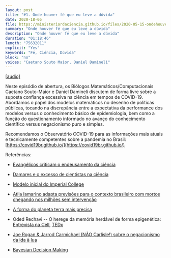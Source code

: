 ```yaml
---
layout: post
title: "#1. Onde houver fé que eu leve a dúvida"
date: 2020-18-05
file: https://ministeriordaciencia.github.io/files/2020-05-15-ondehouverfe.mp3
summary: "Onde houver fé que eu leve a dúvida"
description: "Onde houver fé que eu leve a dúvida"
duration: "01:18:46"
length: "75632011"
explicit: "Yes"
keywords: "Fé, Ciência, Dúvida"
block: "no"
voices: "Caetano Souto Maior, Daniel Damineli"
---
```


[[audio]](https://ministeriodaciencia.github.io/files/MC1.mp3)

Neste episódio de abertura, os Biólogos Matemáticos/Computacionais Caetano Souto-Maior e Daniel Damineli discutem de forma livre sobre a suposta confiança excessiva na ciência em tempos de COVID-19. Abordamos o papel dos modelos matemáticos no desenho de políticas públicas, tocando na discrepância entre a expectativa da performance dos modelos versus o conhecimento básico de epidemiologia, bem como a função do questionamento informado no avanço do conhecimento científico versus negacionismo puro e simples.

Recomendamos o Observatório COVID-19 para as informações mais atuais e tecnicamente competentes sobre a pandemia no Brasil: [https://covid19br.github.io/](https://covid19br.github.io/)


Referências:

- [Evangélicos criticam o endeusamento da ciência](https://saidapeladireita.blogfolha.uol.com.br/2020/05/08/lideres-evangelicos-criticam-endeusamento-da-ciencia-na-crise-do-coronavirus/)

- [Damares e o excesso de cientistas na ciência](https://g1.globo.com/politica/noticia/2019/01/09/em-video-ministra-dos-direitos-humanos-critica-adocao-da-teoria-da-evolucao-nas-escolas.html)

- [Modelo inicial do Imperial College](https://www.imperial.ac.uk/media/imperial-college/medicine/sph/ide/gida-fellowships/Imperial-College-COVID19-NPI-modelling-16-03-2020.pdf)

- [Atila Iamarino adapta previsões para o contexto brasileiro com mortos chegando nos milhões sem intervenção](https://www.youtube.com/watch?v=zF2pXXJIAGM&feature=emb_logo)

- [A forma do planeta terra mais precisa](http://blogs.nature.com/news/2011/03/goce_mission_reveals_the_true.html)

- Oded Rechavi -- O herege da memória herdável de forma epigenética: [Entrevista na Cell](https://www.cell.com/current-biology/pdf/S0960-98222030299-2.pdf), [TEDx](https://www.youtube.com/watch?time_continue=765&v=SMbrASDmXXk&feature=emb_logo)

- [Joe Rogan & Jarrod Carmichael (NÃO Carlisle!) sobre o negacionismo da ida à lua](https://www.youtube.com/watch?v=Mjk7ySgEPCA)

- [Bayesian Decision Making](http://www.statsathome.com/2017/10/12/bayesian-decision-theory-made-ridiculously-simple/)
